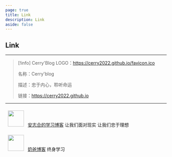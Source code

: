 ```yaml
---
page: true
title: Link
description: Link
aside: false
---
```

## Link

---
> [!info] Cerry'Blog
> LOGO：https://cerry2022.github.io/favicon.ico
> 
> 名称：Cerry'blog
> 
> 描述：忠于内心，聆听命运
> 
> 链接：https://cerry2022.github.io


---
<p>
  <img src="https://chegva.com/favicon.ico" style="display:inline;padding:.5rem;margin-bottom:-1rem;width:50px" />
  <a href="https://chegva.com/">安志合的学习博客</a>
  让我们面对现实 让我们忠于理想&nbsp;
</p>
  
<p>
  <img src="https://lifelonglearn.ing/static/cactus/images/logo.png" style="display:inline;padding:.5rem;margin-bottom:-1rem;width:50px" />
  <a href="https://lifelonglearn.ing">奶爸博客</a>
  终身学习&nbsp;
</p>